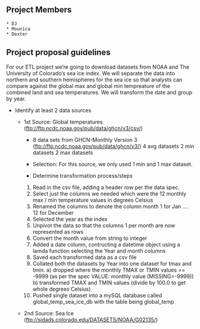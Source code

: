 ## Project Members
    * DJ
    * Mounica
    * Dexter

## Project proposal guidelines
For our ETL project we’re going to download datasets from NOAA and The University of Colorado’s sea ice index. We will separate the data into northern and southern hemispheres for the sea ice so that analysts can compare against the global max and global min tempreature of the combined land and sea temperatures. We will transform the date and group by year.

* Identify at least 2 data sources
    * 1st Source: Global temperatures (ftp://ftp.ncdc.noaa.gov/pub/data/ghcn/v3/csv/)
        * 8 data sets from GHCN-Monthly Version 3 (ftp://ftp.ncdc.noaa.gov/pub/data/ghcn/v3/)
        4 avg datasets
        2 min datasets
        2 max datasets
    
        * Selection: For this source, we only used 1 min and 1 max dataset. 

        * Determine transformation process/steps
        1. Read in the csv file, adding a header row per the data spec.
        2. Select just the columns we needed which were the 12 monthly max / min temperature values in degrees Celsius
        3. Renamed the columns to denote the column month 1 for Jan .... 12 for December
        4. Selected the year as the index
        5. Unpivot the data so that the columns 1 per month are now represented as rows
        6. Convert the month value from string to integer
        7. Added a date column, contructing a datetime object using a lamda function selecting the Year and month columns
        8. Saved each transformed data as a csv file
        9. Collated both the datasets by Year into one dataset for tmax and tmin.
            a) dropped where the monthly TMAX or TMIN values == -9999 (as per the spec VALUE: monthly value (MISSING=-9999))
            b) transformed TMAX and TMIN values (divide by 100.0 to get whole degrees Celsius)
        10. Pushed single dataset into a mySQL database called global_temp_sea_ice_db with the table being global_temp


    * 2nd Source: Sea Ice (ftp://sidads.colorado.edu/DATASETS/NOAA/G02135/)


